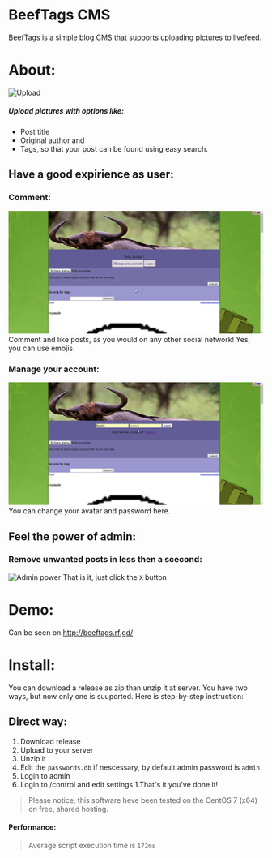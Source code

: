 # BeefTags CMS
BeefTags is a simple blog CMS that supports uploading pictures to livefeed.
# About:
![Upload](screens/upload.gif)
##### Upload pictures with options like:
* Post title
* Original author 
and
* Tags, so that your post can be found using easy search.
## Have a good expirience as user:
### Comment:
![Comment](screens/comment.gif)
Comment and like posts, as you would on any other social network! Yes, you can use emojis.
### Manage your account:
![Client area](screens/usercabinet.gif)
You can change your avatar and password here.
## Feel the power of admin:
### Remove unwanted posts in less then a scecond:
![Admin power](screens/admin.gif)
That is it, just click the ```X``` button
# Demo:
Can be seen on http://beeftags.rf.gd/
# Install:
You can download a release as zip than unzip it at server. You have two ways, but now only one is suuported.
Here is step-by-step instruction:
## Direct way:
1. Download release
1. Upload to your server
1. Unzip it
1. Edit the ```passwords.db``` if nescessary, by default admin password is ```admin```
1. Login to admin
1. Login to /control and edit settings
1.That's it you've done it!
> Please notice, this software heve been tested on the CentOS 7 (x64) on free, shared hosting.
#### Performance:
> Average script execution time is ```172ms```
